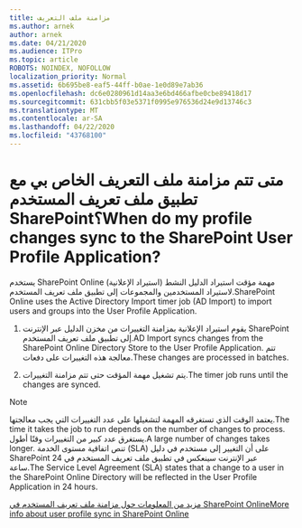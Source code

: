 ```yaml
---
title: مزامنة ملف التعريف
ms.author: arnek
author: arnek
ms.date: 04/21/2020
ms.audience: ITPro
ms.topic: article
ROBOTS: NOINDEX, NOFOLLOW
localization_priority: Normal
ms.assetid: 6b695be8-eaf5-44ff-b0ae-1e0d89e7ab36
ms.openlocfilehash: dc6e0280961d14aa3e6bd466afbe0cbe89418d17
ms.sourcegitcommit: 631cbb5f03e5371f0995e976536d24e9d13746c3
ms.translationtype: MT
ms.contentlocale: ar-SA
ms.lasthandoff: 04/22/2020
ms.locfileid: "43768100"
---
```

# <a name="when-do-my-profile-changes-sync-to-the-sharepoint-user-profile-application"></a><span data-ttu-id="67ad6-102">متى تتم مزامنة ملف التعريف الخاص بي مع تطبيق ملف تعريف المستخدم SharePoint؟</span><span class="sxs-lookup"><span data-stu-id="67ad6-102">When do my profile changes sync to the SharePoint User Profile Application?</span></span>

<span data-ttu-id="67ad6-103">يستخدم SharePoint Online مهمة مؤقت استيراد الدليل النشط (استيراد الإعلانية) لاستيراد المستخدمين والمجموعات إلى تطبيق ملف تعريف المستخدم.</span><span class="sxs-lookup"><span data-stu-id="67ad6-103">SharePoint Online uses the Active Directory Import timer job (AD Import) to import users and groups into the User Profile Application.</span></span> 
  
1. <span data-ttu-id="67ad6-104">يقوم استيراد الإعلانية بمزامنة التغييرات من مخزن الدليل عبر الإنترنت SharePoint إلى تطبيق ملف تعريف المستخدم.</span><span class="sxs-lookup"><span data-stu-id="67ad6-104">AD Import syncs changes from the SharePoint Online Directory Store to the User Profile Application.</span></span> <span data-ttu-id="67ad6-105">تتم معالجة هذه التغييرات على دفعات.</span><span class="sxs-lookup"><span data-stu-id="67ad6-105">These changes are processed in batches.</span></span>
    
2. <span data-ttu-id="67ad6-106">يتم تشغيل مهمة المؤقت حتى تتم مزامنة التغييرات.</span><span class="sxs-lookup"><span data-stu-id="67ad6-106">The timer job runs until the changes are synced.</span></span>
    
> [!NOTE]
> <span data-ttu-id="67ad6-107">يعتمد الوقت الذي تستغرقه المهمة لتشغيلها على عدد التغييرات التي يجب معالجتها.</span><span class="sxs-lookup"><span data-stu-id="67ad6-107">The time it takes the job to run depends on the number of changes to process.</span></span> <span data-ttu-id="67ad6-108">يستغرق عدد كبير من التغييرات وقتًا أطول.</span><span class="sxs-lookup"><span data-stu-id="67ad6-108">A large number of changes takes longer.</span></span> <span data-ttu-id="67ad6-109">تنص اتفاقية مستوى الخدمة (SLA) على أن التغيير إلى مستخدم في دليل SharePoint عبر الإنترنت سينعكس في تطبيق ملف تعريف المستخدم في 24 ساعة.</span><span class="sxs-lookup"><span data-stu-id="67ad6-109">The Service Level Agreement (SLA) states that a change to a user in the SharePoint Online Directory will be reflected in the User Profile Application in 24 hours.</span></span> 
  
[<span data-ttu-id="67ad6-110">مزيد من المعلومات حول مزامنة ملف تعريف المستخدم في SharePoint Online</span><span class="sxs-lookup"><span data-stu-id="67ad6-110">More info about user profile sync in SharePoint Online</span></span>](https://go.microsoft.com/fwlink/?linkid=875671)
  

